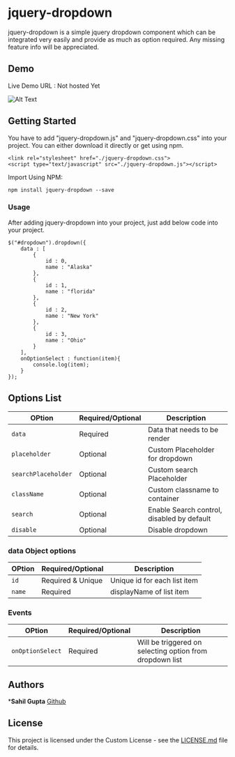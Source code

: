 # jquery-dropdown

jquery-dropdown is a simple  jquery dropdown component which can be integrated very easily and provide as much as option required. Any missing feature info will be appreciated.

## Demo

Live Demo URL : Not hosted Yet

![Alt Text](https://im2.ezgif.com/tmp/ezgif-2-7c787f527b.gif)

## Getting Started

You have to add "jquery-dropdown.js" and "jquery-dropdown.css" into your project. You can either download it directly or get using npm.

```
<link rel="stylesheet" href="./jquery-dropdown.css">
<script type="text/javascript" src="./jquery-dropdown.js"></script>
```

Import Using NPM:
```
npm install jquery-dropdown --save
```


### Usage

After adding jquery-dropdown into your project, just add below code into your project.

```
$("#dropdown").dropdown({
    data : [
        {
            id : 0,
            name : "Alaska"
        },
        {
            id : 1,
            name : "florida"
        },
        {
            id : 2,
            name : "New York"
        },
        {
            id : 3,
            name : "Ohio"
        }
    ],
    onOptionSelect : function(item){
        console.log(item);
    }
});
```
## Options List

| OPtion | Required/Optional | Description |
| --- | --- | --- |
| `data` | Required | Data that needs to be render |
| `placeholder` | Optional | Custom Placeholder for dropdown |
| `searchPlaceholder` | Optional | Custom search Placeholder |
| `className` | Optional | Custom classname to container |
| `search` | Optional | Enable Search control, disabled by default |
| `disable` | Optional | Disable dropdown |

### data Object options

| OPtion | Required/Optional | Description |
| --- | --- | --- |
| `id` | Required & Unique | Unique id for each list item |
| `name` | Required | displayName of list item |

### Events

| OPtion | Required/Optional | Description |
| --- | --- | --- |
| `onOptionSelect` | Required | Will be triggered on selecting option from dropdown list|

## Authors

***Sahil Gupta** [Github](https://github.com/techhysahil)

## License

This project is licensed under the Custom License - see the [LICENSE.md](LICENSE.md) file for details.
